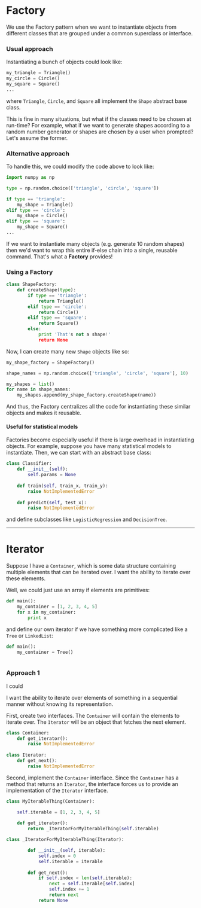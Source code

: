 # Factory

We use the Factory pattern when we want to instantiate objects from different classes that are grouped under a common superclass or interface.

### Usual approach

Instantiating a bunch of objects could look like:

```python
my_triangle = Triangle()
my_circle = Circle()
my_square = Square()
...
```

where `Triangle`, `Circle`, and `Square` all implement the `Shape` abstract base class.

This is fine in many situations, but what if the classes need to be chosen at run-time?  For example, what if we want to generate shapes according to a random number generator or shapes are chosen by a user when prompted?  Let's assume the former.

### Alternative approach

To handle this, we could modify the code above to look like:

```python
import numpy as np

type = np.random.choice(['triangle', 'circle', 'square'])

if type == 'triangle':
    my_shape = Triangle()
elif type == 'circle':
    my_shape = Circle()
elif type == 'square':
    my_shape = Square()
...
```

If we want to instantiate many objects (e.g. generate 10 random shapes) then we'd want to wrap this entire if-else chain into a single, reusable command.  That's what a **Factory** provides!

### Using a Factory

```python
class ShapeFactory:
    def createShape(type):
        if type == 'triangle':
            return Triangle()
        elif type == 'circle':
            return Circle()
        elif type == 'square':
            return Square()
        else:
            print 'That's not a shape!'
            return None
```

Now, I can create many new `Shape` objects like so:

```python
my_shape_factory = ShapeFactory()

shape_names = np.random.choice(['triangle', 'circle', 'square'], 10)

my_shapes = list()
for name in shape_names:
    my_shapes.append(my_shape_factory.createShape(name))
```

And thus, the Factory centralizes all the code for instantiating these similar objects and makes it reusable.

#### Useful for statistical models

Factories become especially useful if there is large overhead in instantiating objects.  For example, suppose you have many statistical models to instantiate.  Then, we can start with an abstract base class:

```python
class Classifier:
    def __init__(self):
        self.params = None
        
    def train(self, train_x, train_y):
        raise NotImplementedError
    
    def predict(self, test_x):
        raise NotImplementedError
```

and define subclasses like `LogisticRegression` and `DecisionTree`.



<hr>



# Iterator
Suppose I have a `Container`, which is some data structure containing multiple elements that can be iterated over.  I want the ability to iterate over these elements.

Well, we could just use an array if elements are primitives:

```python
def main():
    my_container = [1, 2, 3, 4, 5]
    for x in my_container:
        print x
```

and define our own iterator if we have something more complicated like a `Tree` or `LinkedList`:

```python
def main():
    my_container = Tree()
    
```


### Approach 1

I could 




I want the ability to iterate over elements of something in a sequential manner without knowing its representation.

First, create two interfaces.  The `Container` will contain the elements to iterate over.  The `Iterator` will be an object that fetches the next element.

```python
class Container:
    def get_iterator():
        raise NotImplementedError
        
class Iterator:
    def get_next():
        raise NotImplementedError
```

Second, implement the `Container` interface.  Since the `Container` has a method that returns an `Iterator`, the interface forces us to provide an implementation of the `Iterator` interface.

```python
class MyIterableThing(Container):

    self.iterable = [1, 2, 3, 4, 5]
    
    def get_iterator():
        return _IteratorForMyIterableThing(self.iterable)

class _IteratorForMyIterableThing(Iterator):

        def __init__(self, iterable):
            self.index = 0
            self.iterable = iterable
    
        def get_next():
            if self.index < len(self.iterable):
                next = self.iterable[self.index]
                self.index += 1
                return next
            return None
```


